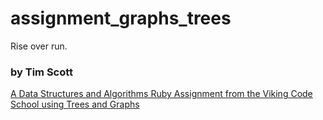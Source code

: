 # assignment_graphs_trees
Rise over run.

### by Tim Scott

[A Data Structures and Algorithms Ruby Assignment from the Viking Code School using Trees and Graphs](http://www.vikingcodeschool.com)
